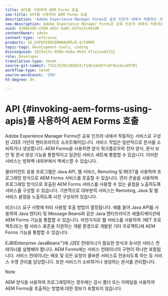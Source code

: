 ```yaml
---
title: API를 사용하여 AEM Forms 호출
seo-title: API를 사용하여 AEM Forms 호출
description: 'Adobe Experience Manager Forms은 공유 인프라 내에서 작동하는 서비스로 구성된 J2EE 기반의 엔터프라이즈 소프트웨어입니다. 클라이언트 애플리케이션을 사용하여 Java API, 웹 서비스, Remoting 및 REST API를 사용하여 프로그래밍 방식으로 AEM Forms을 호출하는 방법에 대해 학습합니다. '
seo-description: Adobe Experience Manager Forms은 공유 인프라 내에서 작동하는 서비스로 구성된 J2EE 기반의 엔터프라이즈 소프트웨어입니다. 클라이언트 애플리케이션을 사용하여 Java API, 웹 서비스, Remoting 및 REST API를 사용하여 프로그래밍 방식으로 AEM Forms을 호출하는 방법에 대해 학습합니다.
uuid: d100e106-e508-4d3c-ba8c-b5fe13c9e2d6
contentOwner: admin
content-type: reference
products: SG_EXPERIENCEMANAGER/6.4/FORMS
topic-tags: development-tools, coding
discoiquuid: 1825e12c-0306-4e0a-9643-47ce1ce82132
role: Developer
translation-type: tm+mt
source-git-commit: 75312539136bb53cf1db1de03fc0f9a1dca49791
workflow-type: tm+mt
source-wordcount: '350'
ht-degree: 0%

---
```



# API {#invoking-aem-forms-using-apis}를 사용하여 AEM Forms 호출

Adobe Experience Manager Forms은 공유 인프라 내에서 작동하는 서비스로 구성된 J2EE 기반의 엔터프라이즈 소프트웨어입니다. 서비스 작업은 일반적으로 문서를 소비하거나 생성합니다. AEM Forms을 사용하면 양식 워크플로우와 전자 양식, 문서 보안 및 문서 생성 기능을 통합적이고 일관된 서비스 세트에 통합할 수 있습니다. 이러한 서비스는 방화벽 내외부에서 액세스할 수 있습니다.

클라이언트 응용 프로그램은 Java API, 웹 서비스, Remoting 및 REST를 사용하여 프로그래밍 방식으로 AEM Forms 서비스를 호출할 수 있습니다. 관리 콘솔을 사용하여 프로그래밍 방식으로 호출된 AEM Forms 서비스를 사용할 수 있는 끝점을 노출하도록 서비스를 구성할 수 있습니다. 기본적으로 대부분의 서비스는 Remoting, Java 및 웹 서비스 끝점을 노출하도록 사전 구성되어 있습니다.

비즈니스 요구 사항에 따라 사용할 호출 방법이 결정됩니다. 예를 들어 Java API를 사용하여 Java 엔티티 및 Message Beans와 같은 Java 엔터프라이즈 애플리케이션에 AEM Forms 기능을 통합할 수 있습니다. 마찬가지로 웹 서비스를 사용하여 .NET 프로젝트(또는 웹 서비스 표준을 지원하는 개발 환경으로 개발된 기타 프로젝트)에 AEM Forms 기능을 통합할 수 있습니다.

EJB(Enterprise JavaBeans™)에 J2EE 컨테이너가 필요한 방식과 유사한 서비스 컨테이너를 실행해야 합니다. AEM Forms에는 서비스 컨테이너의 구현이 하나만 포함됩니다. 서비스 컨테이너는 배포 및 모든 요청이 올바른 서비스로 전송되도록 하는 등 서비스 수명 관리를 담당합니다. 또한 서비스가 소비하거나 생성하는 문서를 관리합니다.

>[!NOTE]
>
>AEM 양식을 사용하여 프로그래밍하는 경우에는 감시 폴더 또는 이메일을 사용하여 AEM Forms을 호출하는 방법에 대한 정보가 포함되지 않습니다.

